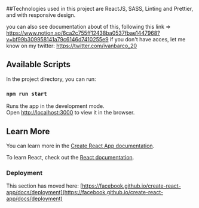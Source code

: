 ##Technologies used in this project are ReactJS, SASS, Linting and Prettier, and with responsive design.

you can also see documentation about of this, following this link => https://www.notion.so/6ca2c755ff12438ba0537fbae1447968?v=bf99b309958141a79c6146d7410255e9
if you don't have acces, let me know on my twitter: https://twitter.com/ivanbarco_20
## Available Scripts

In the project directory, you can run:

### `npm run start`

Runs the app in the development mode.\
Open [http://localhost:3000](http://localhost:3000) to view it in the browser.

## Learn More

You can learn more in the [Create React App documentation](https://facebook.github.io/create-react-app/docs/getting-started).

To learn React, check out the [React documentation](https://reactjs.org/).

### Deployment

This section has moved here: [https://facebook.github.io/create-react-app/docs/deployment](https://facebook.github.io/create-react-app/docs/deployment)

